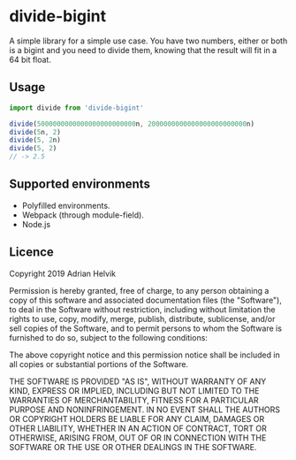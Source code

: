 # divide-bigint

A simple library for a simple use case. You have two numbers,
either or both is a bigint and you need to divide them, knowing
that the result will fit in a 64 bit float.

## Usage
```javascript
import divide from 'divide-bigint'

divide(5000000000000000000000000n, 2000000000000000000000000n)
divide(5n, 2)
divide(5, 2n)
divide(5, 2)
// -> 2.5
```

## Supported environments
- Polyfilled environments.
- Webpack (through module-field).
- Node.js

## Licence

Copyright 2019 Adrian Helvik

Permission is hereby granted, free of charge, to any person obtaining a copy of this software and associated documentation files (the "Software"), to deal in the Software without restriction, including without limitation the rights to use, copy, modify, merge, publish, distribute, sublicense, and/or sell copies of the Software, and to permit persons to whom the Software is furnished to do so, subject to the following conditions:

The above copyright notice and this permission notice shall be included in all copies or substantial portions of the Software.

THE SOFTWARE IS PROVIDED "AS IS", WITHOUT WARRANTY OF ANY KIND, EXPRESS OR IMPLIED, INCLUDING BUT NOT LIMITED TO THE WARRANTIES OF MERCHANTABILITY, FITNESS FOR A PARTICULAR PURPOSE AND NONINFRINGEMENT. IN NO EVENT SHALL THE AUTHORS OR COPYRIGHT HOLDERS BE LIABLE FOR ANY CLAIM, DAMAGES OR OTHER LIABILITY, WHETHER IN AN ACTION OF CONTRACT, TORT OR OTHERWISE, ARISING FROM, OUT OF OR IN CONNECTION WITH THE SOFTWARE OR THE USE OR OTHER DEALINGS IN THE SOFTWARE.
